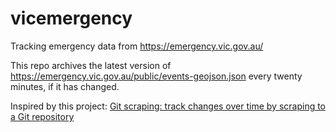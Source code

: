 # vicemergency

Tracking emergency data from https://emergency.vic.gov.au/

This repo archives the latest version of https://emergency.vic.gov.au/public/events-geojson.json every twenty minutes, if it has changed.

Inspired by this project: [Git scraping: track changes over time by scraping to a Git repository](https://simonwillison.net/2020/Oct/9/git-scraping/)
